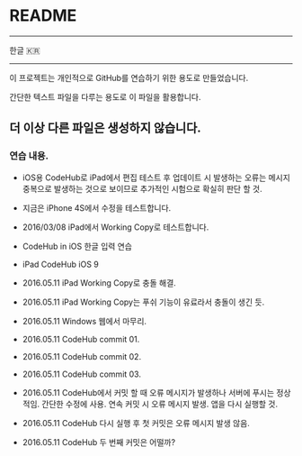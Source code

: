 # README
---

한글 🇰🇷

-----
이 프로젝트는 개인적으로 GitHub를 연습하기 위한 용도로 만들었습니다.

간단한 텍스트 파일을 다루는 용도로 이 파일을 활용합니다.

더 이상 다른 파일은 생성하지 않습니다.
-----

### 연습 내용.
- iOS용 CodeHub로 iPad에서 편집 테스트 후 업데이트 시 발생하는 오류는 메시지 중복으로 발생하는 것으로 보이므로 추가적인 시험으로 확실히 판단 할 것.

- 지금은 iPhone 4S에서 수정을 테스트합니다.

- 2016/03/08 iPad에서 Working Copy로 테스트합니다.

- CodeHub in iOS 한글 입력 연습

- iPad CodeHub iOS 9

- 2016.05.11 iPad Working Copy로 충돌 해결.
- 2016.05.11 iPad Working Copy는 푸쉬 기능이 유료라서 충돌이 생긴 듯.
- 2016.05.11 Windows 웹에서 마무리.
- 2016.05.11 CodeHub commit 01.
- 2016.05.11 CodeHub commit 02.
- 2016.05.11 CodeHub commit 03.
- 2016.05.11 CodeHub에서 커밋 할 때 오류 메시지가 발생하나 서버에 푸시는 정상적임. 간단한 수정에 사용. 연속 커밋 시 오류 메시지 발생. 앱을 다시 실행할 것.
- 2016.05.11 CodeHub 다시 실행 후 첫 커밋은 오류 메시지 발생 않음.
- 2016.05.11 CodeHub 두 번째 커밋은 어떨까?

